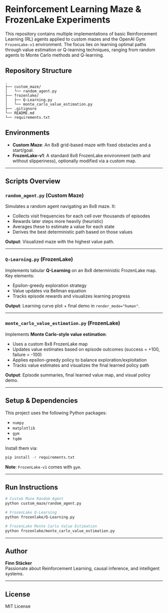 # Reinforcement Learning Maze & FrozenLake Experiments

This repository contains multiple implementations of basic Reinforcement Learning (RL) agents applied to custom mazes and the OpenAI Gym `FrozenLake-v1` environment. The focus lies on learning optimal paths through value estimation or Q-learning techniques, ranging from random agents to Monte Carlo methods and Q-learning.

## Repository Structure

```
.
├── custom_maze/
│   └── random_agent.py
├── frozenlake/
│   ├── Q-Learning.py
│   └── monte_carlo_value_estimation.py
├── .gitignore
└── README.md
└── requirements.txt
```

## Environments

- **Custom Maze**: An 8x8 grid-based maze with fixed obstacles and a start/goal.
- **FrozenLake-v1**: A standard 8x8 FrozenLake environment (with and without slipperiness), optionally modified via a custom map.

---

## Scripts Overview

### `random_agent.py` (Custom Maze)

Simulates a random agent navigating an 8x8 maze. It:

- Collects visit frequencies for each cell over thousands of episodes
- Rewards later steps more heavily (heuristic)
- Averages these to estimate a value for each state
- Derives the best deterministic path based on those values

**Output**: Visualized maze with the highest value path.

---

### `Q-Learning.py` (FrozenLake)

Implements tabular **Q-Learning** on an 8x8 deterministic FrozenLake map. Key elements:

- Epsilon-greedy exploration strategy
- Value updates via Bellman equation
- Tracks episode rewards and visualizes learning progress

**Output**: Learning curve plot + final demo in `render_mode="human"`.

---

### `monte_carlo_value_estimation.py` (FrozenLake)

Implements **Monte Carlo-style value estimation**:

- Uses a custom 8x8 FrozenLake map
- Updates value estimates based on episode outcomes (success = +100, failure = -100)
- Applies epsilon-greedy policy to balance exploration/exploitation
- Tracks value estimates and visualizes the final learned policy path

**Output**: Episode summaries, final learned value map, and visual policy demo.

---

## Setup & Dependencies

This project uses the following Python packages:

- `numpy`
- `matplotlib`
- `gym`
- `tqdm`

Install them via:

```bash
pip install -r requirements.txt
```

**Note**: `FrozenLake-v1` comes with `gym`.

---

## Run Instructions

```bash
# Custom Maze Random Agent
python custom_maze/random_agent.py

# FrozenLake Q-Learning
python frozenlake/Q-Learning.py

# FrozenLake Monte Carlo Value Estimation
python frozenlake/monte_carlo_value_estimation.py
```

---

## Author

**Finn Stäcker**  
Passionate about Reinforcement Learning, causal inference, and intelligent systems.

---

## License

MIT License
